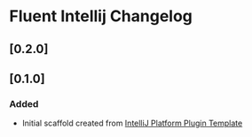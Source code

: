 <!-- Keep a Changelog guide -> https://keepachangelog.com -->

# Fluent Intellij Changelog

## [0.2.0]



## [0.1.0]
### Added
- Initial scaffold created from [IntelliJ Platform Plugin Template](https://github.com/JetBrains/intellij-platform-plugin-template)
